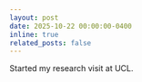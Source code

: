 ```yaml
---
layout: post
date: 2025-10-22 00:00:00-0400
inline: true
related_posts: false
---
```


Started my research visit at UCL.
